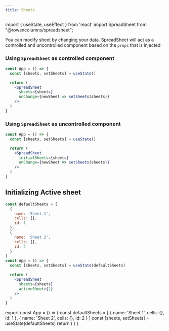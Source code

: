 ```yaml
---
title: Sheets
---
```

import { useState, useEffect } from 'react'
import SpreadSheet from "@rowsncolumns/spreadsheet";

You can modify sheet by changing your data. SpreadSheet will act as a controlled and uncontrolled component based on the `props` that is injected

### Using `SpreadSheet` as controlled component

```jsx
const App = () => {
  const [sheets, setSheets] = useState()

  return (
    <SpreadSheet
      sheets={sheets}
      onChange={newSheet => setSheets(sheets)}
    />
  )
}
```

### Using `SpreadSheet` as uncontrolled component


```jsx
const App = () => {
  const [sheets, setSheets] = useState()

  return (
    <SpreadSheet
      initialSheets={sheets}
      onChange={newSheet => setSheets(sheets)}
    />
  )
}
```

## Initializing Active sheet

```jsx
const defaultSheets = [
  {
    name: 'Sheet 1',
    cells: {},
    id: 1
  },
  {
    name: 'Sheet 2',
    cells: {},
    id: 2
  }
]
const App = () => {
  const [sheets, setSheets] = useState(defaultSheets)

  return (
    <SpreadSheet
      sheets={sheets}
      activeSheet={2}
    />
  )
}
```

export const App = () => {
  const defaultSheets = [
    {
      name: 'Sheet 1',
      cells: {},
      id: 1
    },
    {
      name: 'Sheet 2',
      cells: {},
      id: 2
    }
  ]
  const [sheets, setSheets] = useState(defaultSheets)
  return (
    <SpreadSheet
      sheets={sheets}
      activeSheet={2}
    />
  )
}

<App />